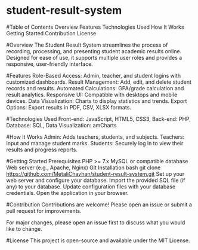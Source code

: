 ﻿# student-result-system
 
#Table of Contents
Overview
Features
Technologies Used
How It Works
Getting Started
Contribution
License

#Overview
The Student Result System streamlines the process of recording, processing, and presenting student academic results online. Designed for ease of use, it supports multiple user roles and provides a responsive, user-friendly interface.

#Features
Role-Based Access: Admin, teacher, and student logins with customized dashboards.
Result Management: Add, edit, and delete student records and results.
Automated Calculations: GPA/grade calculation and result analytics.
Responsive UI: Compatible with desktops and mobile devices.
Data Visualization: Charts to display statistics and trends.
Export Options: Export results in PDF, CSV, XLSX formats.

#Technologies Used
Front-end: JavaScript, HTML5, CSS3,
Back-end: PHP,
Database: SQL, <!-- Replace with your actual database if different -->
Data Visualization: amCharts

#How It Works
Admin: Adds teachers, students, and subjects.
Teachers: Input and manage student marks.
Students: Securely log in to view their results and progress reports.

#Getting Started
Prerequisites
PHP >= 7.x
MySQL or compatible database
Web server (e.g., Apache, Nginx)
Git
Installation
bash
git clone https://github.com/MetaliChavhan/student-result-system.git
Set up your web server and configure your database.
Import the provided SQL file (if any) to your database.
Update configuration files with your database credentials.
Open the application in your browser.

#Contribution
Contributions are welcome! Please open an issue or submit a pull request for improvements.

For major changes, please open an issue first to discuss what you would like to change.

#License
This project is open-source and available under the MIT License.


